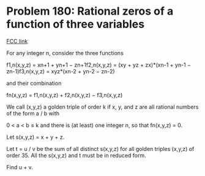 # Problem 180: Rational zeros of a function of three variables

[FCC link](https://www.freecodecamp.org/learn/coding-interview-prep/project-euler/problem-180-rational-zeros-of-a-function-of-three-variables)

For any integer n, consider the three functions

f1,n(x,y,z) = xn+1 + yn+1 − zn+1f2,n(x,y,z) = (xy + yz + zx)\*(xn-1 + yn-1 −
zn-1)f3,n(x,y,z) = xyz\*(xn-2 + yn-2 − zn-2)

and their combination

fn(x,y,z) = f1,n(x,y,z) + f2,n(x,y,z) − f3,n(x,y,z)

We call (x,y,z) a golden triple of order k if x, y, and z are all rational
numbers of the form a / b with

0 < a < b ≤ k and there is (at least) one integer n, so that fn(x,y,z) = 0.

Let s(x,y,z) = x + y + z.

Let t = u / v be the sum of all distinct s(x,y,z) for all golden triples (x,y,z)
of order 35. All the s(x,y,z) and t must be in reduced form.

Find u + v.
